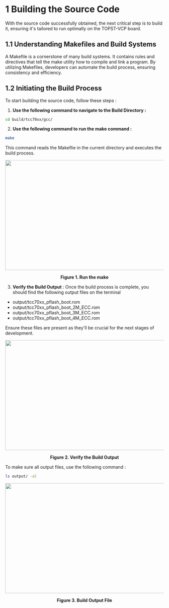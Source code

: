 # 1 Building the Source Code

With the source code successfully obtained, the next critical step is to build it, ensuring it's tailored to run optimally on the TOPST-VCP board.

## 1.1 Understanding Makefiles and Build Systems

A Makefile is a cornerstone of many build systems. It contains rules and directives that tell the make utility how to compile and link a program. By utilizing Makefiles, developers can automate the build process, ensuring consistency and efficiency.

## 1.2 Initiating the Build Process

To start building the source code, follow these steps :

1. **Use the following command to navigate to the Build Directory :**

```bash
cd build/tcc70xx/gcc/
```

2. **Use the following command to run the make command :**

```bash
make
```

This command reads the Makeflie in the current directory and executes the build process.

<p align="center">
    <img src="https://github.com/Topst-Dev/Documentation/assets/144076415/84b9a259-e6e7-4463-bc98-47ad15e0d04b" width="750" height="350">
</p>
<p align="center"><strong>Figure 1. Run the make</strong></p>

3. **Verify the Build Output** : Once the build process is complete, you should find the following output files on the terminal
- output/tcc70xx_pflash_boot.rom
- output/tcc70xx_pflash_boot_2M_ECC.rom
- output/tcc70xx_pflash_boot_3M_ECC.rom
- output/tcc70xx_pflash_boot_4M_ECC.rom

Ensure these files are present as they'll be crucial for the next stages of development.

<p align="center">
    <img src="https://github.com/Topst-Dev/Documentation/assets/144076415/08838777-78c1-455c-822e-06f90d5e00bf" width="750" height="350">
</p>
<p align="center"><strong>Figure 2. Verify the Build Output</strong></p>

To make sure all output files, use the following command :

```bash
ls output/ -al
```

<p align="center">
    <img src="https://github.com/Topst-Dev/Documentation/assets/144076415/b82ae0af-fef7-411e-b0a1-f62ae01108b9" width="750" height="350">
</p>
<p align="center"><strong>Figure 3. Build Output File</strong></p>
